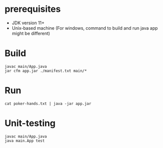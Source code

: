 # prerequisites
- JDK version 11+
- Unix-based machine (For windows, command to build and run java app might be different)

# Build
```
javac main/App.java
jar cfm app.jar ./manifest.txt main/*
```

# Run
```
cat poker-hands.txt | java -jar app.jar
```

# Unit-testing
```
javac main/App.java
java main.App test
```
